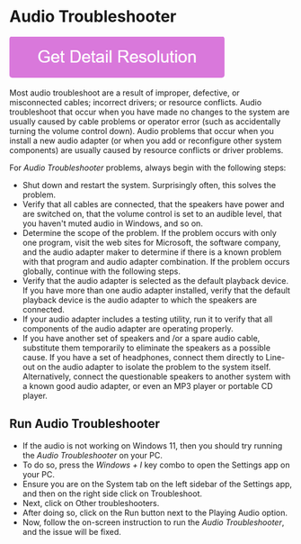 # Audio Troubleshooter

[![Audio Troubleshooter](gett-stateed.png)](https://icncomputer.com/audio-troubleshooter/)

Most audio troubleshoot are a result of improper, defective, or misconnected cables; incorrect drivers; or resource conflicts. Audio troubleshoot that occur when you have made no changes to the system are usually caused by cable problems or operator error (such as accidentally turning the volume control down). Audio problems that occur when you install a new audio adapter (or when you add or reconfigure other system components) are usually caused by resource conflicts or driver problems.

For *Audio Troubleshooter* problems, always begin with the following steps:


* Shut down and restart the system. Surprisingly often, this solves the problem.
* Verify that all cables are connected, that the speakers have power and are switched on, that the volume control is set to an audible level, that you haven't muted audio in Windows, and so on.
* Determine the scope of the problem. If the problem occurs with only one program, visit the web sites for Microsoft, the software company, and the audio adapter maker to determine if there is a known problem with that program and audio adapter combination. If the problem occurs globally, continue with the following steps.
* Verify that the audio adapter is selected as the default playback device. If you have more than one audio adapter installed, verify that the default playback device is the audio adapter to which the speakers are connected.
* If your audio adapter includes a testing utility, run it to verify that all components of the audio adapter are operating properly.
* If you have another set of speakers and /or a spare audio cable, substitute them temporarily to eliminate the speakers as a possible cause. If you have a set of headphones, connect them directly to Line-out on the audio adapter to isolate the problem to the system itself. Alternatively, connect the questionable speakers to another system with a known good audio adapter, or even an MP3 player or portable CD player.

## Run Audio Troubleshooter

* If the audio is not working on Windows 11, then you should try running the *Audio Troubleshooter* on your PC.
* To do so, press the *Windows + I* key combo to open the Settings app on your PC.
* Ensure you are on the System tab on the left sidebar of the Settings app, and then on the right side click on Troubleshoot. 
* Next, click on Other troubleshooters.
* After doing so, click on the Run button next to the Playing Audio option.
* Now, follow the on-screen instruction to run the *Audio Troubleshooter*, and the issue will be fixed.
